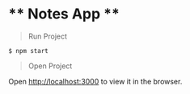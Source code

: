 # ** Notes App ** 


> Run Project
``` 
$ npm start
```
> Open Project

Open [http://localhost:3000](http://localhost:3000) to view it in the browser.
